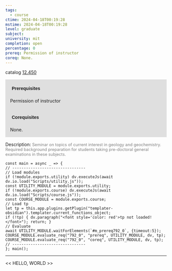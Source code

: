 ```yaml
---
tags:
  - course
ctime: 2024-04-18T00:19:28
mstime: 2024-04-18T00:19:28
level: graduate
subject: 
university: mit
completion: open
percentage: 0
prereq: Permission of instructor
coreq: None.
---
```


catalog [12.450](http://student.mit.edu/catalog/m12b.html#12.450)

<span style="display: block; padding: 15px; background-color: rgb(100, 100, 100, 0.2);"><font id="m_prereq792_0" style="display: block; font-family: Arial, sans-serif; font-weight: bold; padding: 5px">Prerequisites</font><br><span id="prereq792_0">Permission of instructor</span></span>
<span style="display: block; padding: 15px; background-color: rgb(100, 100, 100, 0.2);"><font id="m_coreq792_0" style="display: block; font-family: Arial, sans-serif; font-weight: bold; padding: 5px">Corequisites</font><br><span id="coreq792_0">None.</span></span>

<font style="">Description:</font>
<font style="color: grey; font-size: 0.8rem;">Seminar on topics of current interest in geology and geochemistry. Required background preparation for students taking pre-doctoral general examinations in these subjects.</font>

```dataviewjs
const main = async _ => {
// --------------------------------
// Load modules
if (!module.exports.utility) dv.executeJs(await dv.io.load("Scripts/utility.js"));
const UTILITY_MODULE = module.exports.utility;
if (!module.exports.course) dv.executeJs(await dv.io.load("Scripts/course.js"));
const COURSE_MODULE = module.exports.course;
// Load tp
let tp = this.app.plugins.getPlugin("templater-obsidian").templater.current_functions_object;
if (!tp) { dv.paragraph("<font style='color: red'>tp not loaded!</font>"); return; }
// Evaluate
await UTILITY_MODULE.waitForElements(`#m_prereq792_0`, {timeout:5});
COURSE_MODULE.evaluate_req("792_0", "prereq", UTILITY_MODULE, dv, tp);
COURSE_MODULE.evaluate_req("792_0", "coreq", UTILITY_MODULE, dv, tp);
// --------------------------------
}; main();
```

---

<< HELLO, WORLD >>

